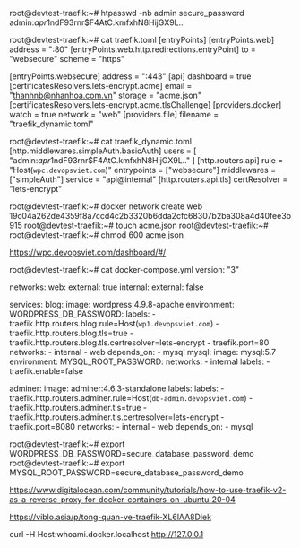 root@devtest-traefik:~# htpasswd -nb admin secure_password
admin:$apr1$ndF93rnr$F4AtC.kmfxhN8HijGX9L..

root@devtest-traefik:~# cat traefik.toml
[entryPoints]
  [entryPoints.web]
    address = ":80"
    [entryPoints.web.http.redirections.entryPoint]
      to = "websecure"
      scheme = "https"

  [entryPoints.websecure]
    address = ":443"
[api]
  dashboard = true
[certificatesResolvers.lets-encrypt.acme]
  email = "thanhnb@nhanhoa.com.vn"
  storage = "acme.json"
  [certificatesResolvers.lets-encrypt.acme.tlsChallenge]
[providers.docker]
  watch = true
  network = "web"
[providers.file]
  filename = "traefik_dynamic.toml"


root@devtest-traefik:~# cat traefik_dynamic.toml
[http.middlewares.simpleAuth.basicAuth]
  users = [
    "admin:$apr1$ndF93rnr$F4AtC.kmfxhN8HijGX9L.."
  ]
[http.routers.api]
  rule = "Host(`wpc.devopsviet.com`)"
  entrypoints = ["websecure"]
  middlewares = ["simpleAuth"]
  service = "api@internal"
  [http.routers.api.tls]
    certResolver = "lets-encrypt"

root@devtest-traefik:~# docker network create web
19c04a262de4359f8a7ccd4c2b3320b6dda2cfc68307b2ba308a4d40fee3b915
root@devtest-traefik:~# touch acme.json
root@devtest-traefik:~# 
root@devtest-traefik:~# chmod 600 acme.json


https://wpc.devopsviet.com/dashboard/#/


root@devtest-traefik:~# cat docker-compose.yml
version: "3"

networks:
  web:
    external: true
  internal:
    external: false

services:
  blog:
    image: wordpress:4.9.8-apache
    environment:
      WORDPRESS_DB_PASSWORD:
    labels:
      - traefik.http.routers.blog.rule=Host(`wp1.devopsviet.com`)
      - traefik.http.routers.blog.tls=true
      - traefik.http.routers.blog.tls.certresolver=lets-encrypt
      - traefik.port=80
    networks:
      - internal
      - web
    depends_on:
      - mysql
  mysql:
    image: mysql:5.7
    environment:
      MYSQL_ROOT_PASSWORD:
    networks:
      - internal
    labels:
      - traefik.enable=false

  adminer:
    image: adminer:4.6.3-standalone
    labels:
    labels:
      - traefik.http.routers.adminer.rule=Host(`db-admin.devopsviet.com`)
      - traefik.http.routers.adminer.tls=true
      - traefik.http.routers.adminer.tls.certresolver=lets-encrypt
      - traefik.port=8080
    networks:
      - internal
      - web
    depends_on:
      - mysql


root@devtest-traefik:~# export WORDPRESS_DB_PASSWORD=secure_database_password_demo
root@devtest-traefik:~# export MYSQL_ROOT_PASSWORD=secure_database_password_demo

https://www.digitalocean.com/community/tutorials/how-to-use-traefik-v2-as-a-reverse-proxy-for-docker-containers-on-ubuntu-20-04

https://viblo.asia/p/tong-quan-ve-traefik-XL6lAA8Dlek

curl -H Host:whoami.docker.localhost http://127.0.0.1
